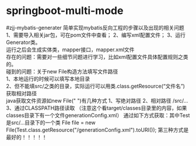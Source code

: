 # springboot-multi-mode

#zjj-mybatis-generater
简单实现mybatis反向工程的步骤以及出现的相关问题  
1、需要导入相关jar包，可在pom文件中查看；  2、编写xml配置文件；  3、运行Generator类。  
运行之后会生成实体类，mapper接口，mapper.xml文件  
存在的问题：需要对一些细节问题进行学习，比如xml配置文件具体配置规则之类的。  
碰到的问题：关于new File构造方法填写文件路径  
1、本地运行的时候可以填写本地目录  
2、但不能填src/之类的目录，实际运行可以用类.class.getResource(“文件名”)获取相对路径  
java获取文件资源如new File("   ")有几种方式
1、写绝对路径
2、相对路径  /src/...
3、通过CLASSPATH路径读取
（注意这个看target/classes目录里的内容，如果classes目录下有一个文件generationConfig.xml）
通过如下方式获取：其中Test是src/...目录下的一个类
File file = new File(Test.class.getResource("/generationConfig.xml").toURI());
第三种方式是最好的！！！！！
